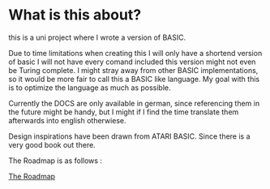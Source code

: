 # What is this about?

this is a uni project where I wrote a version of BASIC. 

Due to time limitations when creating this I will only have a shortend version of basic I will not have every comand included this version might not even be Turing complete. 
I might stray away from other BASIC implementations, so it would be more fair to call this a BASIC like language. 
My goal with this is to optimize the language as much as possible. 

Currently the DOCS are only available in german, since referencing them in the future might be handy, but I might if I find the time translate them afterwards into english otherwiese.

Design inspirations have been drawn from ATARI BASIC. Since there is a very good book out there. 

The Roadmap is as follows :

[The Roadmap](./Docs/TODO.md)
